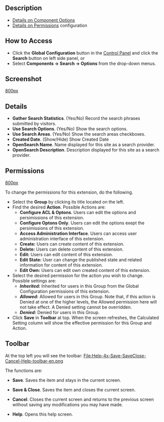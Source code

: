 <!-- Help4.x:Components_Search_Manager_Options -->

## Description

- [Details on Component
  Options](https://docs.joomla.org/Help4.x:Components_Search_Manager_Options#Component "Special:MyLanguage/Help4.x:Components Search Manager Options")
- [Details on
  Permissions](https://docs.joomla.org/Help4.x:Components_Search_Manager_Options#Permissions "Special:MyLanguage/Help4.x:Components Search Manager Options")
  configuration

## How to Access

- Click the **Global Configuration** button in the [Control
  Panel](https://docs.joomla.org/Help4.x:Site_Control_Panel "Special:MyLanguage/Help4.x:Site Control Panel")
  and click the **Search** button on left side panel, or
- Select **Components **→** Search **→** Options** from the drop-down
  menus.

## Screenshot

<a
href="https://docs.joomla.org/index.php?title=Special:Upload&amp;wpDestFile=Help-4x-components-search-manager-options-screen-en.png"
class="new"
title="File:Help-4x-components-search-manager-options-screen-en.png">800px</a>

## Details

- **Gather Search Statistics**. (Yes/No) Record the search phrases
  submitted by visitors.
- **Use Search Options**. (Yes/No) Show the search options.
- **Use Search Areas**. (Yes/No) Show the search areas checkboxes.
- **Created Date**. (Show/Hide) Show Created Date
- **OpenSearch Name**. Name displayed for this site as a search
  provider.
- **OpenSearch Description**. Description displayed for this site as a
  search provider.

## Permissions

<a
href="https://docs.joomla.org/index.php?title=Special:Upload&amp;wpDestFile=Help-4x-components-search-manager-options-permissions-screen-en.png"
class="new"
title="File:Help-4x-components-search-manager-options-permissions-screen-en.png">800px</a>

To change the permissions for this extension, do the following.

- Select the **Group** by clicking its title located on the left.
- Find the desired **Action**. Possible Actions are:
  - **Configure ACL & Optons**. Users can edit the options and
    persimissions of this extension.
  - **Configure Optons Only**. Users can edit the options exept the
    persimissions of this extension.
  - **Access Administration Interface**. Users can access user
    administration interface of this extension.
  - **Create:** Users can create content of this extension.
  - **Delete:** Users can delete content of this extension.
  - **Edit:** Users can edit content of this extension.
  - **Edit State:** User can change the published state and related
    information for content of this extension.
  - **Edit Own:** Users can edit own created content of this extension.
- Select the desired permission for the action you wish to change.
  Possible settings are:
  - ***Inherited:*** Inherited for users in this Group from the Global
    Configuration permissions of this extension.
  - ***Allowed:*** Allowed for users in this Group. Note that, if this
    action is Denied at one of the higher levels, the Allowed permission
    here will not take effect. A Denied setting cannot be overridden.
  - ***Denied:*** Denied for users in this Group.
- Click **Save** in **Toolbar** at top. When the screen refreshes, the
  Calculated Setting column will show the effective permission for this
  Group and Action.

## Toolbar

At the top left you will see the toolbar: <a
href="https://docs.joomla.org/index.php?title=Special:Upload&amp;wpDestFile=Help-4x-Save-SaveClose-Cancel-Help-toolbar-en.png"
class="new"
title="File:Help-4x-Save-SaveClose-Cancel-Help-toolbar-en.png">File:Help-4x-Save-SaveClose-Cancel-Help-toolbar-en.png</a>

The functions are:

- **Save**. Saves the item and stays in the current screen.

<!-- -->

- **Save & Close**. Saves the item and closes the current screen.

<!-- -->

- **Cancel**. Closes the current screen and returns to the previous
  screen without saving any modifications you may have made.

<!-- -->

- **Help**. Opens this help screen.
